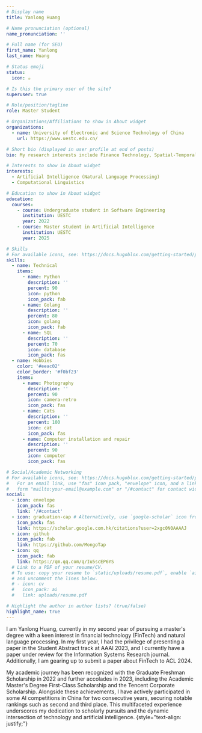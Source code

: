 ```yaml
---
# Display name
title: Yanlong Huang

# Name pronunciation (optional)
name_pronunciation: ''

# Full name (for SEO)
first_name: Yanlong
last_name: Huang

# Status emoji
status:
  icon: ☕️

# Is this the primary user of the site?
superuser: true

# Role/position/tagline
role: Master Student

# Organizations/Affiliations to show in About widget
organizations:
  - name: University of Electronic and Science Technology of China
    url: https://www.uestc.edu.cn/

# Short bio (displayed in user profile at end of posts)
bio: My research interests include Finance Technology, Spatial-Temporal forecasting and Software Development.

# Interests to show in About widget
interests:
  - Artificial Intelligence (Natural Language Processing)
  - Computational Linguistics

# Education to show in About widget
education:
  courses:
    - course: Undergraduate student in Software Engineering
      institution: UESTC
      year: 2022
    - course: Master student in Artificial Intelligence
      institution: UESTC
      year: 2025

# Skills
# For available icons, see: https://docs.hugoblox.com/getting-started/page-builder/#icons
skills:
  - name: Technical
    items:
      - name: Python
        description: ''
        percent: 90
        icon: python
        icon_pack: fab
      - name: Golang
        description: ''
        percent: 80
        icon: golang
        icon_pack: fab
      - name: SQL
        description: ''
        percent: 70
        icon: database
        icon_pack: fas
  - name: Hobbies
    color: '#eeac02'
    color_border: '#f0bf23'
    items:
      - name: Photography
        description: ''
        percent: 90
        icon: camera-retro
        icon_pack: fas
      - name: Cats
        description: ''
        percent: 100
        icon: cat
        icon_pack: fas
      - name: Computer installation and repair
        description: ''
        percent: 90
        icon: computer
        icon_pack: fas

# Social/Academic Networking
# For available icons, see: https://docs.hugoblox.com/getting-started/page-builder/#icons
#   For an email link, use "fas" icon pack, "envelope" icon, and a link in the
#   form "mailto:your-email@example.com" or "/#contact" for contact widget.
social:
  - icon: envelope
    icon_pack: fas
    link: '/#contact'
  - icon: graduation-cap # Alternatively, use `google-scholar` icon from `ai` icon pack
    icon_pack: fas
    link: https://scholar.google.com.hk/citations?user=2xgc0N0AAAAJ
  - icon: github
    icon_pack: fab
    link: https://github.com/MongoTap
  - icon: qq
    icon_pack: fab
    link: https://qm.qq.com/q/Iu5scEP6YS
  # Link to a PDF of your resume/CV.
  # To use: copy your resume to `static/uploads/resume.pdf`, enable `ai` icons in `params.yaml`,
  # and uncomment the lines below.
  # - icon: cv
  #   icon_pack: ai
  #   link: uploads/resume.pdf

# Highlight the author in author lists? (true/false)
highlight_name: true
---
```


I am Yanlong Huang, currently in my second year of pursuing a master's degree with a keen interest in financial technology (FinTech) and natural language processing. In my first year, I had the privilege of presenting a paper in the Student Abstract track at AAAI 2023, and I currently have a paper under review for the Information Systems Research journal. Additionally, I am gearing up to submit a paper about FinTech to ACL 2024.

My academic journey has been recognized with the Graduate Freshman Scholarship in 2022 and further accolades in 2023, including the Academic Master's Degree First-Class Scholarship and the Tencent Corporate Scholarship. Alongside these achievements, I have actively participated in some AI competitions in China for two consecutive years, securing notable rankings such as second and third place. This multifaceted experience underscores my dedication to scholarly pursuits and the dynamic intersection of technology and artificial intelligence.
{style="text-align: justify;"}
